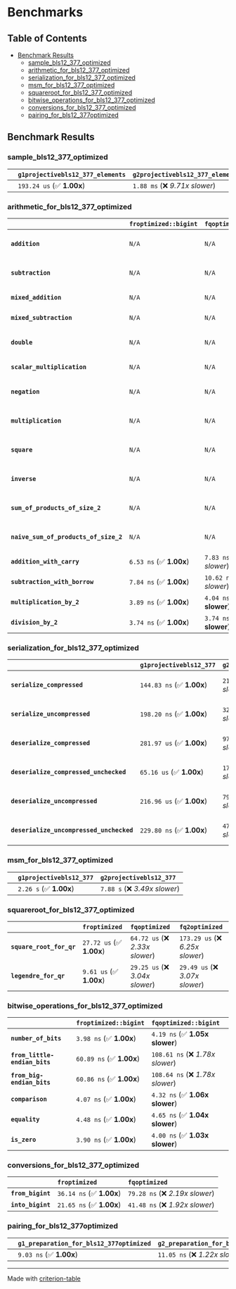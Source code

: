 # Benchmarks

## Table of Contents

- [Benchmark Results](#benchmark-results)
    - [sample_bls12_377_optimized](#sample_bls12_377_optimized)
    - [arithmetic_for_bls12_377_optimized](#arithmetic_for_bls12_377_optimized)
    - [serialization_for_bls12_377_optimized](#serialization_for_bls12_377_optimized)
    - [msm_for_bls12_377_optimized](#msm_for_bls12_377_optimized)
    - [squareroot_for_bls12_377_optimized](#squareroot_for_bls12_377_optimized)
    - [bitwise_operations_for_bls12_377_optimized](#bitwise_operations_for_bls12_377_optimized)
    - [conversions_for_bls12_377_optimized](#conversions_for_bls12_377_optimized)
    - [pairing_for_bls12_377optimized](#pairing_for_bls12_377optimized)

## Benchmark Results

### sample_bls12_377_optimized

|        | `g1projectivebls12_377_elements`          | `g2projectivebls12_377_elements`           |
|:-------|:------------------------------------------|:------------------------------------------ |
|        | `193.24 us` (✅ **1.00x**)                 | `1.88 ms` (❌ *9.71x slower*)               |

### arithmetic_for_bls12_377_optimized

|                                       | `froptimized::bigint`          | `fqoptimized::bigint`           | `g1projectivebls12_377`          | `g2projectivebls12_377`          | `fq2optimized`                    | `fq12optimized`                   | `fqoptimized`                    | `froptimized`                     |
|:--------------------------------------|:-------------------------------|:--------------------------------|:---------------------------------|:---------------------------------|:----------------------------------|:----------------------------------|:---------------------------------|:--------------------------------- |
| **`addition`**                        | `N/A`                          | `N/A`                           | `1.15 us` (✅ **1.00x**)          | `4.27 us` (❌ *3.72x slower*)     | `29.50 ns` (🚀 **38.91x faster**)  | `179.51 ns` (🚀 **6.39x faster**)  | `19.04 ns` (🚀 **60.28x faster**) | `8.30 ns` (🚀 **138.32x faster**)  |
| **`subtraction`**                     | `N/A`                          | `N/A`                           | `1.18 us` (✅ **1.00x**)          | `4.32 us` (❌ *3.65x slower*)     | `26.89 ns` (🚀 **43.98x faster**)  | `169.31 ns` (🚀 **6.99x faster**)  | `14.80 ns` (🚀 **79.89x faster**) | `8.62 ns` (🚀 **137.19x faster**)  |
| **`mixed_addition`**                  | `N/A`                          | `N/A`                           | `847.09 ns` (✅ **1.00x**)        | `3.07 us` (❌ *3.63x slower*)     | `N/A`                             | `N/A`                             | `N/A`                            | `N/A`                             |
| **`mixed_subtraction`**               | `N/A`                          | `N/A`                           | `872.81 ns` (✅ **1.00x**)        | `3.09 us` (❌ *3.54x slower*)     | `N/A`                             | `N/A`                             | `N/A`                            | `N/A`                             |
| **`double`**                          | `N/A`                          | `N/A`                           | `588.61 ns` (✅ **1.00x**)        | `2.04 us` (❌ *3.47x slower*)     | `12.90 ns` (🚀 **45.65x faster**)  | `103.48 ns` (🚀 **5.69x faster**)  | `7.48 ns` (🚀 **78.67x faster**)  | `9.08 ns` (🚀 **64.85x faster**)   |
| **`scalar_multiplication`**           | `N/A`                          | `N/A`                           | `299.79 us` (✅ **1.00x**)        | `1.08 ms` (❌ *3.60x slower*)     | `N/A`                             | `N/A`                             | `N/A`                            | `N/A`                             |
| **`negation`**                        | `N/A`                          | `N/A`                           | `N/A`                            | `N/A`                            | `22.88 ns` (❌ *3.85x slower*)     | `109.30 ns` (❌ *18.37x slower*)   | `16.75 ns` (❌ *2.82x slower*)    | `5.95 ns` (✅ **1.00x**)           |
| **`multiplication`**                  | `N/A`                          | `N/A`                           | `N/A`                            | `N/A`                            | `266.58 ns` (❌ *7.15x slower*)    | `6.68 us` (❌ *179.06x slower*)    | `69.36 ns` (❌ *1.86x slower*)    | `37.30 ns` (✅ **1.00x**)          |
| **`square`**                          | `N/A`                          | `N/A`                           | `N/A`                            | `N/A`                            | `245.73 ns` (❌ *7.71x slower*)    | `4.71 us` (❌ *147.77x slower*)    | `59.12 ns` (❌ *1.86x slower*)    | `31.86 ns` (✅ **1.00x**)          |
| **`inverse`**                         | `N/A`                          | `N/A`                           | `N/A`                            | `N/A`                            | `13.78 us` (❌ *2.19x slower*)     | `25.05 us` (❌ *3.98x slower*)     | `13.47 us` (❌ *2.14x slower*)    | `6.29 us` (✅ **1.00x**)           |
| **`sum_of_products_of_size_2`**       | `N/A`                          | `N/A`                           | `N/A`                            | `N/A`                            | `568.96 ns` (❌ *10.72x slower*)   | `13.63 us` (❌ *256.79x slower*)   | `110.51 ns` (❌ *2.08x slower*)   | `53.06 ns` (✅ **1.00x**)          |
| **`naive_sum_of_products_of_size_2`** | `N/A`                          | `N/A`                           | `N/A`                            | `N/A`                            | `552.63 ns` (❌ *6.72x slower*)    | `13.52 us` (❌ *164.47x slower*)   | `156.85 ns` (❌ *1.91x slower*)   | `82.21 ns` (✅ **1.00x**)          |
| **`addition_with_carry`**             | `6.53 ns` (✅ **1.00x**)        | `7.83 ns` (❌ *1.20x slower*)    | `N/A`                            | `N/A`                            | `N/A`                             | `N/A`                             | `N/A`                            | `N/A`                             |
| **`subtraction_with_borrow`**         | `7.84 ns` (✅ **1.00x**)        | `10.62 ns` (❌ *1.35x slower*)   | `N/A`                            | `N/A`                            | `N/A`                             | `N/A`                             | `N/A`                            | `N/A`                             |
| **`multiplication_by_2`**             | `3.89 ns` (✅ **1.00x**)        | `4.04 ns` (✅ **1.04x slower**)  | `N/A`                            | `N/A`                            | `N/A`                             | `N/A`                             | `N/A`                            | `N/A`                             |
| **`division_by_2`**                   | `3.74 ns` (✅ **1.00x**)        | `3.74 ns` (✅ **1.00x slower**)  | `N/A`                            | `N/A`                            | `N/A`                             | `N/A`                             | `N/A`                            | `N/A`                             |

### serialization_for_bls12_377_optimized

|                                          | `g1projectivebls12_377`          | `g2projectivebls12_377`          | `froptimized`                      | `fqoptimized`                      | `fq2optimized`                      | `fq12optimized`                   |
|:-----------------------------------------|:---------------------------------|:---------------------------------|:-----------------------------------|:-----------------------------------|:------------------------------------|:--------------------------------- |
| **`serialize_compressed`**               | `144.83 ns` (✅ **1.00x**)        | `211.07 ns` (❌ *1.46x slower*)   | `27.94 ns` (🚀 **5.18x faster**)    | `50.30 ns` (🚀 **2.88x faster**)    | `100.15 ns` (✅ **1.45x faster**)    | `625.56 ns` (❌ *4.32x slower*)    |
| **`serialize_uncompressed`**             | `198.20 ns` (✅ **1.00x**)        | `321.82 ns` (❌ *1.62x slower*)   | `27.81 ns` (🚀 **7.13x faster**)    | `50.05 ns` (🚀 **3.96x faster**)    | `100.10 ns` (🚀 **1.98x faster**)    | `625.90 ns` (❌ *3.16x slower*)    |
| **`deserialize_compressed`**             | `281.97 us` (✅ **1.00x**)        | `974.77 us` (❌ *3.46x slower*)   | `46.48 ns` (🚀 **6066.28x faster**) | `93.63 ns` (🚀 **3011.40x faster**) | `206.33 ns` (🚀 **1366.63x faster**) | `1.25 us` (🚀 **224.90x faster**)  |
| **`deserialize_compressed_unchecked`**   | `65.16 us` (✅ **1.00x**)         | `173.99 us` (❌ *2.67x slower*)   | `46.51 ns` (🚀 **1400.90x faster**) | `93.64 ns` (🚀 **695.86x faster**)  | `206.94 ns` (🚀 **314.87x faster**)  | `1.25 us` (🚀 **52.00x faster**)   |
| **`deserialize_uncompressed`**           | `216.96 us` (✅ **1.00x**)        | `797.56 us` (❌ *3.68x slower*)   | `46.42 ns` (🚀 **4674.37x faster**) | `93.59 ns` (🚀 **2318.25x faster**) | `207.80 ns` (🚀 **1044.07x faster**) | `1.26 us` (🚀 **172.33x faster**)  |
| **`deserialize_uncompressed_unchecked`** | `229.80 ns` (✅ **1.00x**)        | `474.54 ns` (❌ *2.07x slower*)   | `46.40 ns` (🚀 **4.95x faster**)    | `93.60 ns` (🚀 **2.46x faster**)    | `207.85 ns` (✅ **1.11x faster**)    | `1.25 us` (❌ *5.46x slower*)      |

### msm_for_bls12_377_optimized

|        | `g1projectivebls12_377`          | `g2projectivebls12_377`           |
|:-------|:---------------------------------|:--------------------------------- |
|        | `2.26 s` (✅ **1.00x**)           | `7.88 s` (❌ *3.49x slower*)       |

### squareroot_for_bls12_377_optimized

|                          | `froptimized`            | `fqoptimized`                   | `fq2optimized`                    |
|:-------------------------|:-------------------------|:--------------------------------|:--------------------------------- |
| **`square_root_for_qr`** | `27.72 us` (✅ **1.00x**) | `64.72 us` (❌ *2.33x slower*)   | `173.29 us` (❌ *6.25x slower*)    |
| **`legendre_for_qr`**    | `9.61 us` (✅ **1.00x**)  | `29.25 us` (❌ *3.04x slower*)   | `29.49 us` (❌ *3.07x slower*)     |

### bitwise_operations_for_bls12_377_optimized

|                               | `froptimized::bigint`          | `fqoptimized::bigint`             |
|:------------------------------|:-------------------------------|:--------------------------------- |
| **`number_of_bits`**          | `3.98 ns` (✅ **1.00x**)        | `4.19 ns` (✅ **1.05x slower**)    |
| **`from_little-endian_bits`** | `60.89 ns` (✅ **1.00x**)       | `108.61 ns` (❌ *1.78x slower*)    |
| **`from_big-endian_bits`**    | `60.86 ns` (✅ **1.00x**)       | `108.64 ns` (❌ *1.78x slower*)    |
| **`comparison`**              | `4.07 ns` (✅ **1.00x**)        | `4.32 ns` (✅ **1.06x slower**)    |
| **`equality`**                | `4.48 ns` (✅ **1.00x**)        | `4.65 ns` (✅ **1.04x slower**)    |
| **`is_zero`**                 | `3.90 ns` (✅ **1.00x**)        | `4.00 ns` (✅ **1.03x slower**)    |

### conversions_for_bls12_377_optimized

|                   | `froptimized`            | `fqoptimized`                    |
|:------------------|:-------------------------|:-------------------------------- |
| **`from_bigint`** | `36.14 ns` (✅ **1.00x**) | `79.28 ns` (❌ *2.19x slower*)    |
| **`into_bigint`** | `21.65 ns` (✅ **1.00x**) | `41.48 ns` (❌ *1.92x slower*)    |

### pairing_for_bls12_377optimized

|        | `g1_preparation_for_bls12_377optimized`          | `g2_preparation_for_bls12_377optimized`          | `miller_loop_for_bls12_377optimized`          | `final_exponentiation_for_bls12_377optimized`          | `full_pairing_for_bls12_377optimized`           |
|:-------|:-------------------------------------------------|:-------------------------------------------------|:----------------------------------------------|:-------------------------------------------------------|:----------------------------------------------- |
|        | `9.03 ns` (✅ **1.00x**)                          | `11.05 ns` (❌ *1.22x slower*)                    | `869.37 us` (❌ *96227.57x slower*)            | `1.18 ms` (❌ *130377.89x slower*)                      | `2.07 ms` (❌ *229170.00x slower*)               |

---
Made with [criterion-table](https://github.com/nu11ptr/criterion-table)

